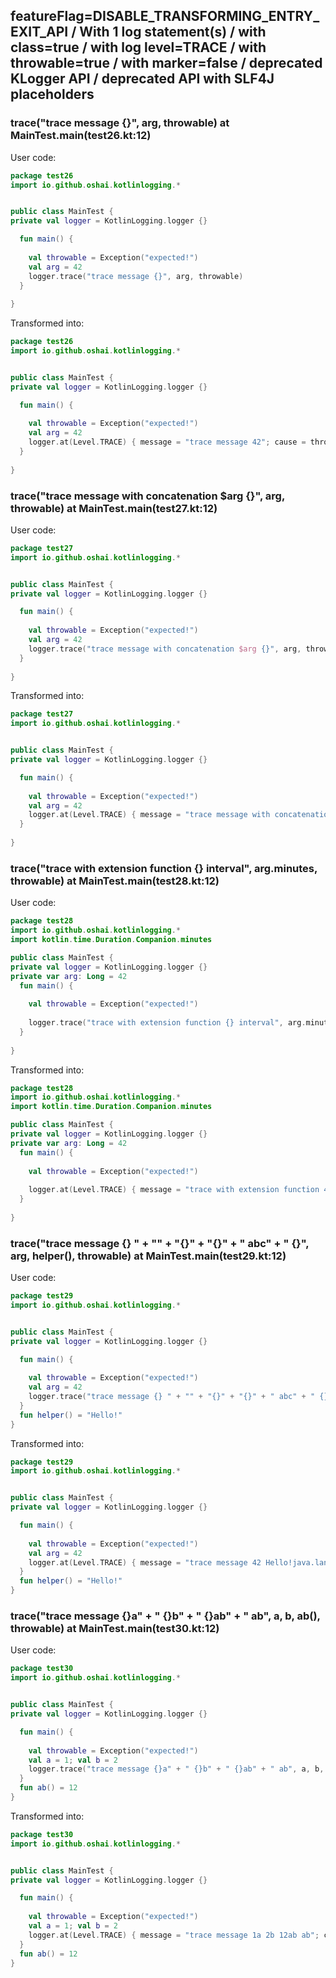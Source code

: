 ## featureFlag=DISABLE_TRANSFORMING_ENTRY_EXIT_API / With 1 log statement(s) / with class=true / with log level=TRACE / with throwable=true / with marker=false / deprecated KLogger API / deprecated API with SLF4J placeholders



###  trace("trace message {}", arg, throwable) at MainTest.main(test26.kt:12)

User code:
```kotlin
package test26
import io.github.oshai.kotlinlogging.*


public class MainTest {
private val logger = KotlinLogging.logger {}

  fun main() {
    
    val throwable = Exception("expected!")
    val arg = 42
    logger.trace("trace message {}", arg, throwable)
  }
  
}


```
  
Transformed into:
```kotlin
package test26
import io.github.oshai.kotlinlogging.*


public class MainTest {
private val logger = KotlinLogging.logger {}

  fun main() {
    
    val throwable = Exception("expected!")
    val arg = 42
    logger.at(Level.TRACE) { message = "trace message 42"; cause = throwable; internalCompilerData = KLoggingEventBuilder.InternalCompilerData(messageTemplate = "\"trace message {}\"", className = "test26.MainTest", methodName = "main", fileName = "test26.kt", lineNumber = 12)
  }
  
}


```

###  trace("trace message with concatenation $arg {}", arg, throwable) at MainTest.main(test27.kt:12)

User code:
```kotlin
package test27
import io.github.oshai.kotlinlogging.*


public class MainTest {
private val logger = KotlinLogging.logger {}

  fun main() {
    
    val throwable = Exception("expected!")
    val arg = 42
    logger.trace("trace message with concatenation $arg {}", arg, throwable)
  }
  
}


```
  
Transformed into:
```kotlin
package test27
import io.github.oshai.kotlinlogging.*


public class MainTest {
private val logger = KotlinLogging.logger {}

  fun main() {
    
    val throwable = Exception("expected!")
    val arg = 42
    logger.at(Level.TRACE) { message = "trace message with concatenation 42 42"; cause = throwable; internalCompilerData = KLoggingEventBuilder.InternalCompilerData(messageTemplate = "\"trace message with concatenation $arg {}\"", className = "test27.MainTest", methodName = "main", fileName = "test27.kt", lineNumber = 12)
  }
  
}


```

###  trace("trace with extension function {} interval", arg.minutes, throwable) at MainTest.main(test28.kt:12)

User code:
```kotlin
package test28
import io.github.oshai.kotlinlogging.*
import kotlin.time.Duration.Companion.minutes

public class MainTest {
private val logger = KotlinLogging.logger {}
private var arg: Long = 42
  fun main() {
    
    val throwable = Exception("expected!")
    
    logger.trace("trace with extension function {} interval", arg.minutes, throwable)
  }
  
}


```
  
Transformed into:
```kotlin
package test28
import io.github.oshai.kotlinlogging.*
import kotlin.time.Duration.Companion.minutes

public class MainTest {
private val logger = KotlinLogging.logger {}
private var arg: Long = 42
  fun main() {
    
    val throwable = Exception("expected!")
    
    logger.at(Level.TRACE) { message = "trace with extension function 42m interval"; cause = throwable; internalCompilerData = KLoggingEventBuilder.InternalCompilerData(messageTemplate = "\"trace with extension function {} interval\"", className = "test28.MainTest", methodName = "main", fileName = "test28.kt", lineNumber = 12)
  }
  
}


```

###  trace("trace message {} " + "" + "{}" + "{}" + " abc" + " {}", arg, helper(), throwable) at MainTest.main(test29.kt:12)

User code:
```kotlin
package test29
import io.github.oshai.kotlinlogging.*


public class MainTest {
private val logger = KotlinLogging.logger {}

  fun main() {
    
    val throwable = Exception("expected!")
    val arg = 42
    logger.trace("trace message {} " + "" + "{}" + "{}" + " abc" + " {}", arg, helper(), throwable)
  }
  fun helper() = "Hello!"
}


```
  
Transformed into:
```kotlin
package test29
import io.github.oshai.kotlinlogging.*


public class MainTest {
private val logger = KotlinLogging.logger {}

  fun main() {
    
    val throwable = Exception("expected!")
    val arg = 42
    logger.at(Level.TRACE) { message = "trace message 42 Hello!java.lang.Exception: expected! abc {}"; internalCompilerData = KLoggingEventBuilder.InternalCompilerData(messageTemplate = "\"trace message {} \" + \"\" + \"{}\" + \"{}\" + \" abc\" + \" {}\"", className = "test29.MainTest", methodName = "main", fileName = "test29.kt", lineNumber = 12)
  }
  fun helper() = "Hello!"
}


```

###  trace("trace message {}a" + " {}b" + " {}ab" + " ab", a, b, ab(), throwable) at MainTest.main(test30.kt:12)

User code:
```kotlin
package test30
import io.github.oshai.kotlinlogging.*


public class MainTest {
private val logger = KotlinLogging.logger {}

  fun main() {
    
    val throwable = Exception("expected!")
    val a = 1; val b = 2
    logger.trace("trace message {}a" + " {}b" + " {}ab" + " ab", a, b, ab(), throwable)
  }
  fun ab() = 12
}


```
  
Transformed into:
```kotlin
package test30
import io.github.oshai.kotlinlogging.*


public class MainTest {
private val logger = KotlinLogging.logger {}

  fun main() {
    
    val throwable = Exception("expected!")
    val a = 1; val b = 2
    logger.at(Level.TRACE) { message = "trace message 1a 2b 12ab ab"; cause = throwable; internalCompilerData = KLoggingEventBuilder.InternalCompilerData(messageTemplate = "\"trace message {}a\" + \" {}b\" + \" {}ab\" + \" ab\"", className = "test30.MainTest", methodName = "main", fileName = "test30.kt", lineNumber = 12)
  }
  fun ab() = 12
}


```
